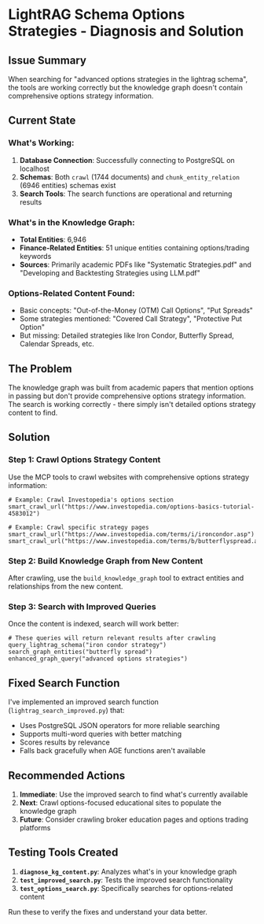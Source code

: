 # LightRAG Schema Options Strategies - Diagnosis and Solution

## Issue Summary

When searching for "advanced options strategies in the lightrag schema", the tools are working correctly but the knowledge graph doesn't contain comprehensive options strategy information. 

## Current State

### What's Working:
1. **Database Connection**: Successfully connecting to PostgreSQL on localhost
2. **Schemas**: Both `crawl` (1744 documents) and `chunk_entity_relation` (6946 entities) schemas exist
3. **Search Tools**: The search functions are operational and returning results

### What's in the Knowledge Graph:
- **Total Entities**: 6,946
- **Finance-Related Entities**: 51 unique entities containing options/trading keywords
- **Sources**: Primarily academic PDFs like "Systematic Strategies.pdf" and "Developing and Backtesting Strategies using LLM.pdf"

### Options-Related Content Found:
- Basic concepts: "Out-of-the-Money (OTM) Call Options", "Put Spreads"
- Some strategies mentioned: "Covered Call Strategy", "Protective Put Option"
- But missing: Detailed strategies like Iron Condor, Butterfly Spread, Calendar Spreads, etc.

## The Problem

The knowledge graph was built from academic papers that mention options in passing but don't provide comprehensive options strategy information. The search is working correctly - there simply isn't detailed options strategy content to find.

## Solution

### Step 1: Crawl Options Strategy Content

Use the MCP tools to crawl websites with comprehensive options strategy information:

```
# Example: Crawl Investopedia's options section
smart_crawl_url("https://www.investopedia.com/options-basics-tutorial-4583012")

# Example: Crawl specific strategy pages
smart_crawl_url("https://www.investopedia.com/terms/i/ironcondor.asp")
smart_crawl_url("https://www.investopedia.com/terms/b/butterflyspread.asp")
```

### Step 2: Build Knowledge Graph from New Content

After crawling, use the `build_knowledge_graph` tool to extract entities and relationships from the new content.

### Step 3: Search with Improved Queries

Once the content is indexed, search will work better:

```
# These queries will return relevant results after crawling
query_lightrag_schema("iron condor strategy")
search_graph_entities("butterfly spread")
enhanced_graph_query("advanced options strategies")
```

## Fixed Search Function

I've implemented an improved search function (`lightrag_search_improved.py`) that:
- Uses PostgreSQL JSON operators for more reliable searching
- Supports multi-word queries with better matching
- Scores results by relevance
- Falls back gracefully when AGE functions aren't available

## Recommended Actions

1. **Immediate**: Use the improved search to find what's currently available
2. **Next**: Crawl options-focused educational sites to populate the knowledge graph
3. **Future**: Consider crawling broker education pages and options trading platforms

## Testing Tools Created

1. **`diagnose_kg_content.py`**: Analyzes what's in your knowledge graph
2. **`test_improved_search.py`**: Tests the improved search functionality
3. **`test_options_search.py`**: Specifically searches for options-related content

Run these to verify the fixes and understand your data better.
